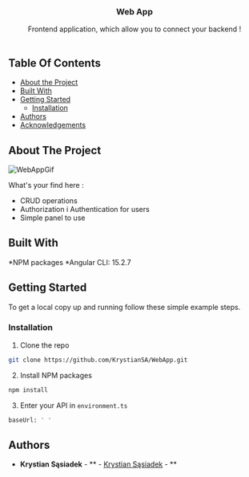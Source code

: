 <br/>
<p align="center">
  <h3 align="center">Web App</h3>

  <p align="center">
    Frontend application, which allow you to connect your backend !
    <br/>
    <br/>
  </p>
</p>

## Table Of Contents

* [About the Project](#about-the-project)
* [Built With](#built-with)
* [Getting Started](#getting-started)
  * [Installation](#installation)
* [Authors](#authors)
* [Acknowledgements](#acknowledgements)

## About The Project

![WebAppGif](https://github.com/KrystianSA/WebApp/assets/122701689/7ced8a56-2eba-4af9-a6d0-d2929b5a3f41)

What's your find here :
* CRUD operations
* Authorization i Authentication for users
* Simple panel to use

## Built With

*NPM packages
*Angular CLI: 15.2.7

## Getting Started


To get a local copy up and running follow these simple example steps.

### Installation

1. Clone the repo

```sh
git clone https://github.com/KrystianSA/WebApp.git
```

2. Install NPM packages

```sh
npm install
```

3. Enter your API in `environment.ts`

```sh
baseUrl: ' '
```

## Authors

* **Krystian Sąsiadek** - ** - [Krystian Sąsiadek](https://github.com/KrystianSA) - **
